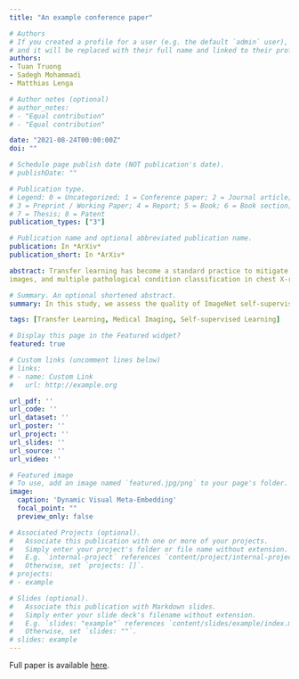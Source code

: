```yaml
---
title: "An example conference paper"

# Authors
# If you created a profile for a user (e.g. the default `admin` user), write the username (folder name) here 
# and it will be replaced with their full name and linked to their profile.
authors:
- Tuan Truong
- Sadegh Mohammadi
- Matthias Lenga

# Author notes (optional)
# author_notes:
# - "Equal contribution"
# - "Equal contribution"

date: "2021-08-24T00:00:00Z"
doi: ""

# Schedule page publish date (NOT publication's date).
# publishDate: ""

# Publication type.
# Legend: 0 = Uncategorized; 1 = Conference paper; 2 = Journal article;
# 3 = Preprint / Working Paper; 4 = Report; 5 = Book; 6 = Book section;
# 7 = Thesis; 8 = Patent
publication_types: ["3"]

# Publication name and optional abbreviated publication name.
publication: In *ArXiv*
publication_short: In *ArXiv*

abstract: Transfer learning has become a standard practice to mitigate the lack of labeled data in medical classification tasks. Whereas finetuning a downstream task using supervised ImageNet pretrained features is straightforward and extensively investigated in many works, there is little study on the usefulness of self-supervised pretraining. In this paper, we assess the transferability of ImageNet self-supervised pretraining by evaluating the performance of models initialized with pretrained features from three self-supervised techniques (SimCLR, SwAV, and DINO) on selected medical classification tasks. The chosen tasks cover tumor detection in sentinel axillary lymph node images, diabetic retinopathy classification in fundus
images, and multiple pathological condition classification in chest X-ray images. We demonstrate that self-supervised pretrained models yield richer embeddings than their supervised counterpart, which benefits downstream tasks in view of both linear evaluation and finetuning. For example, in view of linear evaluation at a critically small subset of the data, we see an improvement up to 14.79% in Kappa score in the diabetic retinopathy classification task, 5.4% in AUC in the tumor classification task, 7.03% AUC in the pneumonia detection, and 9.4% in AUC in the detection of pathological conditions in chest X-ray. In addition, we introduce Dynamic Visual Meta-Embedding (DVME) as an end-to-end transfer learning approach that fuses pretrained embeddings from multiple models. We show that the collective representation obtained by DVME leads to a significant improvement in the performance of selected tasks compared to using a single pretrained model approach and can be generalized to any combination of pretrained models.

# Summary. An optional shortened abstract.
summary: In this study, we assess the quality of ImageNet self-supervised pretrained features in four selected medical image classification tasks. We demonstrate that feature extractors which were pretrained using SwAV, SimCLR or DINO consistently yield richer embeddings on the downstream tasks compared to a superviesed pretrained baseline model. Among all self-supervised techniques, DINO outperforms the other methods on the majority of datasets and subtasks. Furthermore, we show that the representations from each individual pretrained model encode complementary information which can be fused to yield even more meaningful features. To that end we propose Dynamic Visual Meta-Embedding (DVME), a model-agnostic meta-embedding approach. Our experiments indicate that DVME outperforms the best single model baseline on numerous tasks. As a model-agnostic approach, DVME is not limited to SwAV, SimCLR or DINO. With slight modifications other models can be combined using DVME to generate enriched representations.

tags: [Transfer Learning, Medical Imaging, Self-supervised Learning]

# Display this page in the Featured widget?
featured: true

# Custom links (uncomment lines below)
# links:
# - name: Custom Link
#   url: http://example.org

url_pdf: ''
url_code: ''
url_dataset: ''
url_poster: ''
url_project: ''
url_slides: ''
url_source: ''
url_video: ''

# Featured image
# To use, add an image named `featured.jpg/png` to your page's folder. 
image:
  caption: 'Dynamic Visual Meta-Embedding'
  focal_point: ""
  preview_only: false

# Associated Projects (optional).
#   Associate this publication with one or more of your projects.
#   Simply enter your project's folder or file name without extension.
#   E.g. `internal-project` references `content/project/internal-project/index.md`.
#   Otherwise, set `projects: []`.
# projects:
# - example

# Slides (optional).
#   Associate this publication with Markdown slides.
#   Simply enter your slide deck's filename without extension.
#   E.g. `slides: "example"` references `content/slides/example/index.md`.
#   Otherwise, set `slides: ""`.
# slides: example
---
```


<!-- {{% callout note %}}
Click the *Cite* button above to demo the feature to enable visitors to import publication metadata into their reference management software.
{{% /callout %}}

{{% callout note %}}
Create your slides in Markdown - click the *Slides* button to check out the example.
{{% /callout %}} -->

Full paper is available [here](https://arxiv.org/abs/2108.10048).
